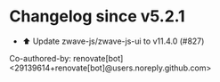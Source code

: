 # Changelog since v5.2.1
- ⬆️ Update zwave-js/zwave-js-ui to v11.4.0 (#827)

Co-authored-by: renovate[bot] <29139614+renovate[bot]@users.noreply.github.com> 
